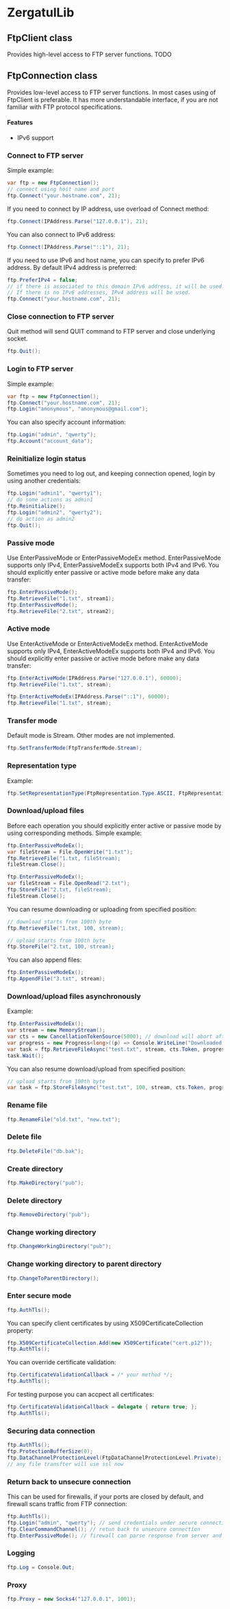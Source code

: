 # ZergatulLib

## FtpClient class
Provides high-level access to FTP server functions. TODO

## FtpConnection class
Provides low-level access to FTP server functions. In most cases using of FtpClient is preferable. It has more understandable interface, if you are not familiar with FTP protocol specifications.

#### Features
* IPv6 support

### Connect to FTP server
Simple example:
```C#
var ftp = new FtpConnection();
// connect using host name and port
ftp.Connect("your.hostname.com", 21);
```

If you need to connect by IP address, use overload of Connect method:
```C#
ftp.Connect(IPAddress.Parse("127.0.0.1"), 21);
```

You can also connect to IPv6 address:
```C#
ftp.Connect(IPAddress.Parse("::1"), 21);
```

If you need to use IPv6 and host name, you can specify to prefer IPv6 address. By default IPv4 address is preferred:
```C#
ftp.PreferIPv4 = false;
// if there is associated to this domain IPv6 address, it will be used.
// If there is no IPv6 addresses, IPv4 address will be used.
ftp.Connect("your.hostname.com", 21);
```


### Close connection to FTP server
Quit method will send QUIT command to FTP server and close underlying socket.
```C#
ftp.Quit();
```


### Login to FTP server
Simple example:
```C#
var ftp = new FtpConnection();
ftp.Connect("your.hostname.com", 21);
ftp.Login("anonymous", "anonymous@gmail.com");
```

You can also specify account information:
```C#
ftp.Login("admin", "qwerty");
ftp.Account("account_data");
```


### Reinitialize login status
Sometimes you need to log out, and keeping connection opened, login by using another credentials:
```C#
ftp.Login("admin1", "qwerty1");
// do some actions as admin1
ftp.Reinitialize();
ftp.Login("admin2", "qwerty2");
// do action as admin2
ftp.Quit();
```

### Passive mode
Use EnterPassiveMode or EnterPassiveModeEx method. EnterPassiveMode supports only IPv4, EnterPassiveModeEx supports both IPv4 and IPv6. You should explicitly enter passive or active mode before make any data transfer:
```C#
ftp.EnterPassiveMode();
ftp.RetrieveFile("1.txt", stream1);
ftp.EnterPassiveMode();
ftp.RetrieveFile("2.txt", stream2);
```


### Active mode
Use EnterActiveMode or EnterActiveModeEx method. EnterActiveMode supports only IPv4, EnterActiveModeEx supports both IPv4 and IPv6. You should explicitly enter passive or active mode before make any data transfer:
```C#
ftp.EnterActiveMode(IPAddress.Parse("127.0.0.1"), 60000);
ftp.RetrieveFile("1.txt", stream);
```
```C#
ftp.EnterActiveModeEx(IPAddress.Parse("::1"), 60000);
ftp.RetrieveFile("1.txt", stream);
```

### Transfer mode
Default mode is Stream. Other modes are not implemented.
```C#
ftp.SetTransferMode(FtpTransferMode.Stream);
```


### Representation type
Example:
```C#
ftp.SetRepresentationType(FtpRepresentation.Type.ASCII, FtpRepresentation.Param.NonPrint);
```


### Download/upload files
Before each operation you should explicitly enter active or passive mode by using corresponding methods.
Simple example:
```C#
ftp.EnterPassiveModeEx();
var fileStream = File.OpenWrite("1.txt");
ftp.RetrieveFile("1.txt, fileStream);
fileStream.Close();
```
```C#
ftp.EnterPassiveModeEx();
var fileStream = File.OpenRead("2.txt");
ftp.StoreFile("2.txt, fileStream);
fileStream.Close();
```
You can resume downloading or uploading from specified position:
```C#
// download starts from 100th byte
ftp.RetrieveFile("1.txt, 100, stream);
```
```C#
// upload starts from 100th byte
ftp.StoreFile("2.txt, 100, stream);
```
You can also append files:
```C#
ftp.EnterPassiveModeEx();
ftp.AppendFile("3.txt", stream);
```


### Download/upload files asynchronously
Example:
```C#
ftp.EnterPassiveModeEx();
var stream = new MemoryStream();
var cts = new CancellationTokenSource(5000); // download will abort after 5 seconds
var progress = new Progress<long>((p) => Console.WriteLine("Downloaded {0} bytes...", p)); // display progress
var task = ftp.RetrieveFileAsync("test.txt", stream, cts.Token, progress);
task.Wait();
```
You can also resume download/upload from specified position:
```C#
// upload starts from 100th byte
var task = ftp.StoreFileAsync("test.txt", 100, stream, cts.Token, progress);
```


### Rename file
```C#
ftp.RenameFile("old.txt", "new.txt");
```


### Delete file
```C#
ftp.DeleteFile("db.bak");
```


### Create directory
```C#
ftp.MakeDirectory("pub");
```


### Delete directory
```C#
ftp.RemoveDirectory("pub");
```


### Change working directory
```C#
ftp.ChangeWorkingDirectory("pub");
```


### Change working directory to parent directory
```C#
ftp.ChangeToParentDirectory();
```


### Enter secure mode
```C#
ftp.AuthTls();
```
You can specify client certificates by using X509CertificateCollection property:
```C#
ftp.X509CertificateCollection.Add(new X509Certificate("cert.p12"));
ftp.AuthTls();
```
You can override certificate validation:
```C#
ftp.CertificateValidationCallback = /* your method */;
ftp.AuthTls();
```
For testing purpose you can accpect all certificates:
```C#
ftp.CertificateValidationCallback = delegate { return true; };
ftp.AuthTls();
```


### Securing data connection
```C#
ftp.AuthTls();
ftp.ProtectionBufferSize(0);
ftp.DataChannelProtectionLevel(FtpDataChannelProtectionLevel.Private);
// any file transfter will use ssl now
```


### Return back to unsecure connection
This can be used for firewalls, if your ports are closed by default, and firewall scans traffic from FTP connection:
```C#
ftp.AuthTls();
ftp.Login("admin", "qwerty"); // send credentials under secure connection
ftp.ClearCommandChannel(); // retun back to unsecure connection
ftp.EnterPassiveMode(); // firewall can parse response from server and allow connection by specified port
```


### Logging
```C#
ftp.Log = Console.Out;
```


### Proxy
```C#
ftp.Proxy = new Socks4("127.0.0.1", 1001);
```
